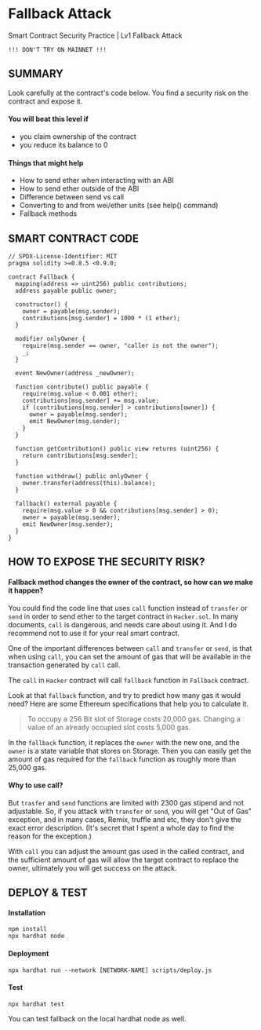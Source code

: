 # Fallback Attack
Smart Contract Security Practice | Lv1 Fallback Attack
```
!!! DON'T TRY ON MAINNET !!!
```

## SUMMARY
Look carefully at the contract's code below. You find a security risk on the contract and expose it.

#### You will beat this level if

- you claim ownership of the contract
- you reduce its balance to 0

#### Things that might help
- How to send ether when interacting with an ABI
- How to send ether outside of the ABI
- Difference between send vs call
- Converting to and from wei/ether units (see help() command)
- Fallback methods

## SMART CONTRACT CODE
```solidity
// SPDX-License-Identifier: MIT
pragma solidity >=0.8.5 <0.9.0;

contract Fallback {
  mapping(address => uint256) public contributions;
  address payable public owner;

  constructor() {
    owner = payable(msg.sender);
    contributions[msg.sender] = 1000 * (1 ether);
  }

  modifier onlyOwner {
    require(msg.sender == owner, "caller is not the owner");
    _;
  }

  event NewOwner(address _newOwner);

  function contribute() public payable {
    require(msg.value < 0.001 ether);
    contributions[msg.sender] += msg.value;
    if (contributions[msg.sender] > contributions[owner]) {
      owner = payable(msg.sender);
      emit NewOwner(msg.sender);
    }
  }

  function getContribution() public view returns (uint256) {
    return contributions[msg.sender];
  }

  function withdraw() public onlyOwner {
    owner.transfer(address(this).balance);
  }

  fallback() external payable {
    require(msg.value > 0 && contributions[msg.sender] > 0);
    owner = payable(msg.sender);
    emit NewOwner(msg.sender);
  }
}
```

## HOW TO EXPOSE THE SECURITY RISK?
#### Fallback method changes the owner of the contract, so how can we make it happen?
You could find the code line that uses `call` function instead of `transfer` or `send` in order to send ether to the target contract in `Hacker.sol`.
In many documents, `call` is dangerous, and needs care about using it.
And I do recommend not to use it for your real smart contract.

One of the important differences between `call` and `transfer` or `send`, is that when using `call`, you can set the amount of gas that will be available in the transaction generated by `call` call.

The `call` in `Hacker` contract will call `fallback` function in `Fallback` contract.

Look at that `fallback` function, and try to predict how many gas it would need?
Here are some Ethereum specifications that help you to calculate it.

> To occupy a 256 Bit slot of Storage costs 20,000 gas. Changing a value of an already occupied slot costs 5,000 gas.

In the `fallback` function, it replaces the `owner` with the new one, and the `owner` is a state variable that stores on Storage. Then you can easily get the amount of gas required for the `fallback` function as roughly more than 25,000 gas.

#### Why to use call?
But `trasfer` and `send` functions are limited with 2300 gas stipend and not adjustable. So, if you attack with `transfer` or `send`, you will get "Out of Gas" exception, and in many cases, Remix, truffle and etc, they don't give the exact error description. (It's secret that I spent a whole day to find the reason for the exception.)

With `call` you can adjust the amount gas used in the called contract, and the sufficient amount of gas will allow the target contract to replace the owner, ultimately you will get success on the attack.

## DEPLOY & TEST
#### Installation
```
npm install
npx hardhat node
```

#### Deployment
```
npx hardhat run --network [NETWORK-NAME] scripts/deploy.js
```

#### Test
```
npx hardhat test
```

You can test fallback on the local hardhat node as well.
